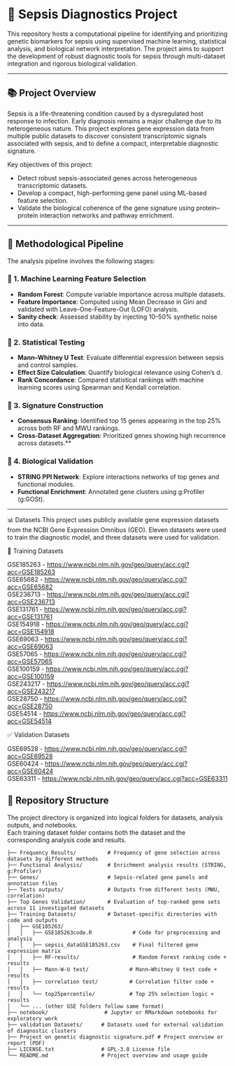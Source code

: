# 🔬 Sepsis Diagnostics Project

This repository hosts a computational pipeline for identifying and prioritizing genetic biomarkers for sepsis using supervised machine learning, statistical analysis, and biological network interpretation. The project aims to support the development of robust diagnostic tools for sepsis through multi-dataset integration and rigorous biological validation.

---

## 📚 Project Overview

Sepsis is a life-threatening condition caused by a dysregulated host response to infection. Early diagnosis remains a major challenge due to its heterogeneous nature. This project explores gene expression data from multiple public datasets to discover consistent transcriptomic signals associated with sepsis, and to define a compact, interpretable diagnostic signature.

Key objectives of this project:
- Detect robust sepsis-associated genes across heterogeneous transcriptomic datasets.
- Develop a compact, high-performing gene panel using ML-based feature selection.
- Validate the biological coherence of the gene signature using protein–protein interaction networks and pathway enrichment.

---

## 🧠 Methodological Pipeline

The analysis pipeline involves the following stages:

### 🌲 1. Machine Learning Feature Selection
- **Random Forest**: Compute variable importance across multiple datasets.
- **Feature Importance**: Computed using Mean Decrease in Gini and validated with Leave-One-Feature-Out (LOFO) analysis.
- **Sanity check**: Assessed stability by injecting 10–50% synthetic noise into data.

### 🧮 2. Statistical Testing
- **Mann–Whitney U Test**: Evaluate differential expression between sepsis and control samples.
- **Effect Size Calculation**: Quantify biological relevance using Cohen’s d.
- **Rank Concordance**: Compared statistical rankings with machine learning scores using Spearman and Kendall correlation.

### 🧬 3. Signature Construction
- **Consensus Ranking**: Identified top 15 genes appearing in the top 25% across both RF and MWU rankings.
- **Cross-Dataset Aggregation**: Prioritized genes showing high recurrence across datasets.**

### 🔗 4. Biological Validation
- **STRING PPI Network**: Explore interactions networks of top genes and functional modules.
- **Functional Enrichment**: Annotated gene clusters using g:Profiler (g:GOSt).

---

📊 Datasets
This project uses publicly available gene expression datasets from the NCBI Gene Expression Omnibus (GEO). Eleven datasets were used to train the diagnostic model, and three datasets were used for validation.

🔧 Training Datasets

GSE185263 - https://www.ncbi.nlm.nih.gov/geo/query/acc.cgi?acc=GSE185263  
GSE65682  - https://www.ncbi.nlm.nih.gov/geo/query/acc.cgi?acc=GSE65682  
GSE236713 - https://www.ncbi.nlm.nih.gov/geo/query/acc.cgi?acc=GSE236713  
GSE131761 - https://www.ncbi.nlm.nih.gov/geo/query/acc.cgi?acc=GSE131761  
GSE154918 - https://www.ncbi.nlm.nih.gov/geo/query/acc.cgi?acc=GSE154918  
GSE69063  - https://www.ncbi.nlm.nih.gov/geo/query/acc.cgi?acc=GSE69063  
GSE57065  - https://www.ncbi.nlm.nih.gov/geo/query/acc.cgi?acc=GSE57065  
GSE100159 - https://www.ncbi.nlm.nih.gov/geo/query/acc.cgi?acc=GSE100159  
GSE243217 - https://www.ncbi.nlm.nih.gov/geo/query/acc.cgi?acc=GSE243217  
GSE28750  - https://www.ncbi.nlm.nih.gov/geo/query/acc.cgi?acc=GSE28750  
GSE54514  - https://www.ncbi.nlm.nih.gov/geo/query/acc.cgi?acc=GSE54514  



✅ Validation Datasets

GSE69528  - https://www.ncbi.nlm.nih.gov/geo/query/acc.cgi?acc=GSE69528  
GSE60424  - https://www.ncbi.nlm.nih.gov/geo/query/acc.cgi?acc=GSE60424  
GSE63311  - https://www.ncbi.nlm.nih.gov/geo/query/acc.cgi?acc=GSE63311  




## 📁 Repository Structure

The project directory is organized into logical folders for datasets, analysis outputs, and notebooks.  
Each training dataset folder contains both the dataset and the corresponding analysis code and results.

```text
├── Frequency Results/          # Frequency of gene selection across datasets by different methods
├── Functional Analysis/        # Enrichment analysis results (STRING, g:Profiler)
├── Genes/                      # Sepsis-related gene panels and annotation files
├── Tests outputs/              # Outputs from different tests (MWU, correlation)
├── Top Genes Validation/       # Evaluation of top-ranked gene sets across 11 investigated datasets
├── Training Datasets/          # Dataset-specific directories with code and outputs
│   ├── GSE185263/
│   │   ├── GSE185263code.R             # Code for preprocessing and analysis
│   │   ├── sepsis_dataGSE185263.csv    # Final filtered gene expression matrix
│   │   ├── RF-results/                 # Random Forest ranking code + results
│   │   ├── Mann-W-U test/             # Mann–Whitney U test code + results
│   │   ├── correlation test/          # Correlation filter code + results
│   │   └── top25percentile/           # Top 25% selection logic + results
│   └── ... (other GSE folders follow same format)
├── notebook/                  # Jupyter or RMarkdown notebooks for exploratory work
├── validation Datasets/      # Datasets used for external validation of diagnostic clusters
├── Project on genetic diagnostic signature.pdf # Project overview or report (PDF)
├── LICENSE.txt               # GPL-3.0 License file
└── README.md                 # Project overview and usage guide



